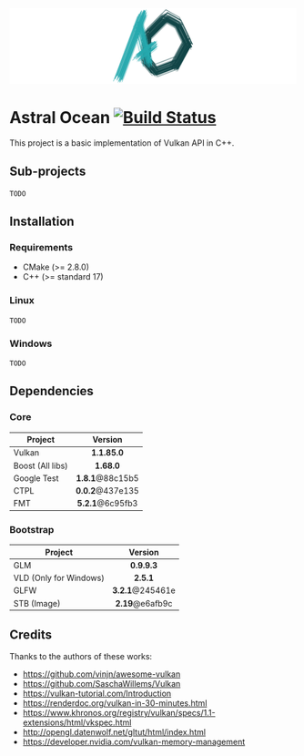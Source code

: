 ![Project logo](https://raw.githubusercontent.com/Thurstag/astral-ocean/res/images/logo/logo(banner).png)

# Astral Ocean [![Build Status](https://jenkins.gekko-state.tk/buildStatus/icon?job=astral-ocean)](https://jenkins.gekko-state.tk/job/astral-ocean/)
This project is a basic implementation of Vulkan API in C++.

## Sub-projects

```
TODO
```

## Installation

### Requirements

* CMake (>= 2.8.0)
* C++ (>= standard 17)

### Linux

```
TODO
```

### Windows

```
TODO
```

## Dependencies

### Core

| Project          |      Version      |
| ---------------- | :---------------: |
| Vulkan           |   **1.1.85.0**    |
| Boost (All libs) |    **1.68.0**     |
| Google Test      | **1.8.1**@88c15b5 |
| CTPL             | **0.0.2**@437e135 |
| FMT              | **5.2.1**@6c95fb3 |

### Bootstrap

| Project                |      Version      |
| ---------------------- | :---------------: |
| GLM                    |    **0.9.9.3**    |
| VLD (Only for Windows) |     **2.5.1**     |
| GLFW                   | **3.2.1**@245461e |
| STB (Image)            | **2.19**@e6afb9c  |

## Credits

Thanks to the authors of these works:

* https://github.com/vinjn/awesome-vulkan
* https://github.com/SaschaWillems/Vulkan
* https://vulkan-tutorial.com/Introduction
* https://renderdoc.org/vulkan-in-30-minutes.html
* https://www.khronos.org/registry/vulkan/specs/1.1-extensions/html/vkspec.html
* http://opengl.datenwolf.net/gltut/html/index.html
* https://developer.nvidia.com/vulkan-memory-management
